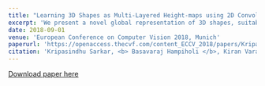 ```yaml
---
title: "Learning 3D Shapes as Multi-Layered Height-maps using 2D Convolutional Networks"
excerpt: 'We present a novel global representation of 3D shapes, suitable for the application of 2D CNNs. We represent 3D shapes as multi-layered height maps (MLH) where at each grid location, we store multiple instances of height maps, thereby representing 3D shape detail that is hidden behind several layers of occlusion. We provide a novel view-merging method for combining view-dependent information (Eg. MLH descriptors) from multiple views. Because of the ability of using 2D CNNs, our method is highly memory efficient in terms of input resolution compared to the voxel-based input. Together with MLH descriptors, and our multi-view merging, we achieve the state-of-the-art result in classification on ModelNet dataset.'
date: 2018-09-01
venue: 'European Conference on Computer Vision 2018, Munich'
paperurl: 'https://openaccess.thecvf.com/content_ECCV_2018/papers/Kripasindhu_Sarkar_Learning_3D_shapes_ECCV_2018_paper.pdf'
citation: 'Kripasindhu Sarkar, <b> Basavaraj Hampiholi </b>, Kiran Varanasi, Didier Stricker (2018), &quot;Learning 3D Shapes as Multi-Layered Height-maps using 2D Convolutional Networks&quot;, <i> European Conference on Computer Vision 2018 </i>'
---
```


[Download paper here](https://openaccess.thecvf.com/content_ECCV_2018/papers/Kripasindhu_Sarkar_Learning_3D_shapes_ECCV_2018_paper.pdf)
